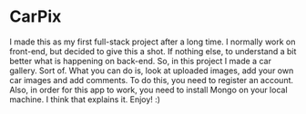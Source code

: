 # CarPix
I made this as my first full-stack project after a long time. I normally work on front-end, but decided to give this a shot.
If nothing else, to understand a bit better what is happening on back-end.
So, in this project I made a car gallery. Sort of. What you can do is, look at uploaded images, add your own car images and add comments.
To do this, you need to register an account. Also, in order for this app to work, you need to install Mongo on your local machine.
I think that explains it. Enjoy! :)
